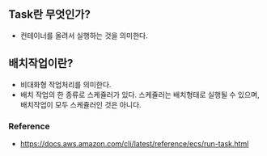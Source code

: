 ## Task란 무엇인가?
- 컨테이너를 올려서 실행하는 것을 의미한다.

## 배치작업이란?
- 비대화형 작업처리를 의미한다.
- 배치 작업의 한 종류로 스케쥴러가 있다. 스케쥴러는 배치형태로 실행될 수 있으며, 배치작업이 모두 스케쥴러인 것은 아니다.


### Reference
- https://docs.aws.amazon.com/cli/latest/reference/ecs/run-task.html
